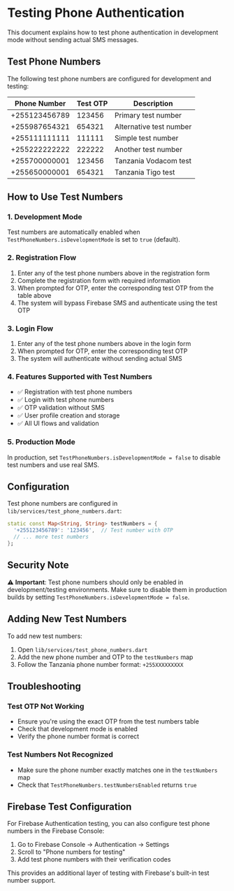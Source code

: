 # Testing Phone Authentication

This document explains how to test phone authentication in development mode without sending actual SMS messages.

## Test Phone Numbers

The following test phone numbers are configured for development and testing:

| Phone Number | Test OTP | Description |
|--------------|----------|-------------|
| +255123456789 | 123456 | Primary test number |
| +255987654321 | 654321 | Alternative test number |
| +255111111111 | 111111 | Simple test number |
| +255222222222 | 222222 | Another test number |
| +255700000001 | 123456 | Tanzania Vodacom test |
| +255650000001 | 654321 | Tanzania Tigo test |

## How to Use Test Numbers

### 1. Development Mode
Test numbers are automatically enabled when `TestPhoneNumbers.isDevelopmentMode` is set to `true` (default).

### 2. Registration Flow
1. Enter any of the test phone numbers above in the registration form
2. Complete the registration form with required information
3. When prompted for OTP, enter the corresponding test OTP from the table above
4. The system will bypass Firebase SMS and authenticate using the test OTP

### 3. Login Flow
1. Enter any of the test phone numbers above in the login form
2. When prompted for OTP, enter the corresponding test OTP
3. The system will authenticate without sending actual SMS

### 4. Features Supported with Test Numbers
- ✅ Registration with test phone numbers
- ✅ Login with test phone numbers
- ✅ OTP validation without SMS
- ✅ User profile creation and storage
- ✅ All UI flows and validation

### 5. Production Mode
In production, set `TestPhoneNumbers.isDevelopmentMode = false` to disable test numbers and use real SMS.

## Configuration

Test phone numbers are configured in `lib/services/test_phone_numbers.dart`:

```dart
static const Map<String, String> testNumbers = {
  '+255123456789': '123456',  // Test number with OTP
  // ... more test numbers
};
```

## Security Note

⚠️ **Important**: Test phone numbers should only be enabled in development/testing environments. Make sure to disable them in production builds by setting `TestPhoneNumbers.isDevelopmentMode = false`.

## Adding New Test Numbers

To add new test numbers:

1. Open `lib/services/test_phone_numbers.dart`
2. Add the new phone number and OTP to the `testNumbers` map
3. Follow the Tanzania phone number format: `+255XXXXXXXXX`

## Troubleshooting

### Test OTP Not Working
- Ensure you're using the exact OTP from the test numbers table
- Check that development mode is enabled
- Verify the phone number format is correct

### Test Numbers Not Recognized
- Make sure the phone number exactly matches one in the `testNumbers` map
- Check that `TestPhoneNumbers.testNumbersEnabled` returns `true`

## Firebase Test Configuration

For Firebase Authentication testing, you can also configure test phone numbers in the Firebase Console:
1. Go to Firebase Console → Authentication → Settings
2. Scroll to "Phone numbers for testing"
3. Add test phone numbers with their verification codes

This provides an additional layer of testing with Firebase's built-in test number support.